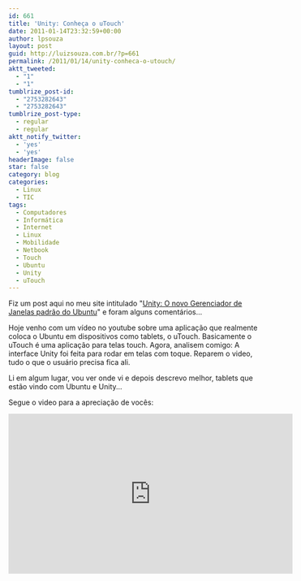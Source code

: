 ```yaml
---
id: 661
title: 'Unity: Conheça o uTouch'
date: 2011-01-14T23:32:59+00:00
author: lpsouza
layout: post
guid: http://luizsouza.com.br/?p=661
permalink: /2011/01/14/unity-conheca-o-utouch/
aktt_tweeted:
  - "1"
  - "1"
tumblrize_post-id:
  - "2753282643"
  - "2753282643"
tumblrize_post-type:
  - regular
  - regular
aktt_notify_twitter:
  - 'yes'
  - 'yes'
headerImage: false
star: false
category: blog
categories:
  - Linux
  - TIC
tags:
  - Computadores
  - Informática
  - Internet
  - Linux
  - Mobilidade
  - Netbook
  - Touch
  - Ubuntu
  - Unity
  - uTouch
---
```

Fiz um post aqui no meu site intitulado "[Unity: O novo Gerenciador de Janelas padrão do Ubuntu](http://luizsouza.com.br/2010/10/29/unity-o-novo-gerenciador-de-janelas-padrao-do-ubuntu/)" e foram alguns comentários...

Hoje venho com um vídeo no youtube sobre uma aplicação que realmente coloca o Ubuntu em dispositivos como tablets, o uTouch. Basicamente o uTouch é uma aplicação para telas touch. Agora, analisem comigo: A interface Unity foi feita para rodar em telas com toque. Reparem o video, tudo o que o usuário precisa fica ali.

Li em algum lugar, vou ver onde vi e depois descrevo melhor, tablets que estão vindo com Ubuntu e Unity...

Segue o video para a apreciação de vocês:

<iframe width="560" height="315" src="https://www.youtube-nocookie.com/embed/RzZ7gsTJGeo" frameborder="0" allow="accelerometer; autoplay; encrypted-media; gyroscope; picture-in-picture" allowfullscreen></iframe>
